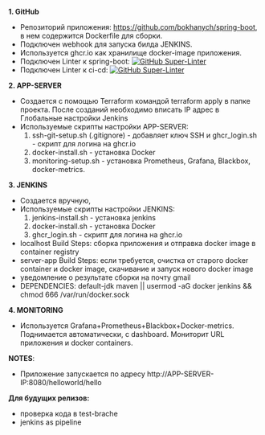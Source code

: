 **1. GitHub**
- Репозиторий приложения: https://github.com/bokhanych/spring-boot, в нем содержится Dockerfile для сборки. 
- Подключен webhook для запуска билда JENKINS.
- Используется ghcr.io как хранилище docker-image приложения.
- Подключен Linter к spring-boot: [![GitHub Super-Linter](https://github.com/bokhanych/spring-boot/workflows/Lint%20Code%20Base/badge.svg)](https://github.com/marketplace/actions/super-linter)
- Подключен Linter к ci-cd: [![GitHub Super-Linter](https://github.com/bokhanych/ci-cd/workflows/Lint%20Code%20Base/badge.svg)](https://github.com/marketplace/actions/super-linter)

**2. APP-SERVER**
- Создается с помощью Terraform командой terraform apply в папке проекта. После созданий необходимо вписать IP адрес в Глобальные настройки Jenkins
- Используемые скрипты настройки APP-SERVER:
   1. ssh-git-setup.sh (.gitignore) - добавляет ключ SSH и ghcr_login.sh - скрипт для логина на ghcr.io
   2. docker-install.sh - установка Docker
   3. monitoring-setup.sh - установка Prometheus, Grafana, Blackbox, docker-metrics.

**3. JENKINS**
- Создается вручную, 
- Используемые скрипты настройки JENKINS:
   1. jenkins-install.sh - установка jenkins
   2. docker-install.sh - установка Docker
   3. ghcr_login.sh - скрипт для логина на ghcr.io
- localhost Build Steps: сборка приложения и отправка docker image в container registry
- server-app Build Steps: если требуется, очистка от старого docker container и docker image, скачивание и запуск нового docker image
- уведомление о результате сборки на почту gmail
- DEPENDENCIES: default-jdk maven || usermod -aG docker jenkins && chmod 666 /var/run/docker.sock

**4. MONITORING**
- Используется Grafana+Prometheus+Blackbox+Docker-metrics. Поднимается автоматически, с dashboard. Мониторит URL приложения и docker containers.

**NOTES**:
- Приложение запускается по адресу http://APP-SERVER-IP:8080/helloworld/hello

**Для будущих релизов:** 
- проверка кода в test-brache
- jenkins as pipeline
